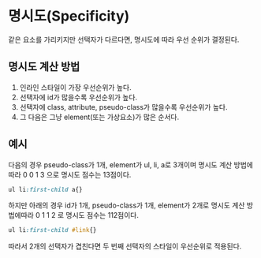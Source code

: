 # 명시도(Specificity)
같은 요소를 가리키지만 선택자가 다르다면, 명시도에 따라 우선 순위가 결정된다.

## 명시도 계산 방법
1. 인라인 스타일이 가장 우선순위가 높다.  
2. 선택자에 id가 많을수록 우선순위가 높다.  
3. 선택자에 class, attribute, pseudo-class가 많을수록 우선순위가 높다.  
4. 그 다음은 그냥 element(또는 가상요소)가 많은 순서다.  

## 예시
다음의 경우 pseudo-class가 1개, element가 ul, li, a로 3개이며 명시도 계산 방법에 따라 0 0 1 3 으로 명시도 점수는 13점이다.
```css
ul li:first-child a{}
```
하지만 아래의 경우 id가 1개, pseudo-class가 1개, element가 2개로 명시도 계산 방법에따라 0 1 1 2 로 명시도 점수는 112점이다.
```css
ul li:first-child #link{}
```
따라서 2개의 선택자가 겹친다면 두 번째 선택자의 스타일이 우선순위로 적용된다.
